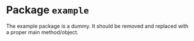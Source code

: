 # Package `example`
The example package is a dummy. It should be removed and replaced with a proper main method/object.
